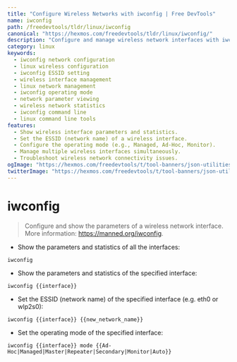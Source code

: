```yaml
---
title: "Configure Wireless Networks with iwconfig | Free DevTools"
name: iwconfig
path: /freedevtools/tldr/linux/iwconfig
canonical: "https://hexmos.com/freedevtools/tldr/linux/iwconfig/"
description: "Configure and manage wireless network interfaces with iwconfig.  View network parameters and statistics, set ESSID, and control operating modes. Free online tool, no registration required."
category: linux
keywords:
  - iwconfig network configuration
  - linux wireless configuration
  - iwconfig ESSID setting
  - wireless interface management
  - linux network management
  - iwconfig operating mode
  - network parameter viewing
  - wireless network statistics
  - iwconfig command line
  - linux command line tools
features:
  - Show wireless interface parameters and statistics.
  - Set the ESSID (network name) of a wireless interface.
  - Configure the operating mode (e.g., Managed, Ad-Hoc, Monitor).
  - Manage multiple wireless interfaces simultaneously.
  - Troubleshoot wireless network connectivity issues.
ogImage: "https://hexmos.com/freedevtools/t/tool-banners/json-utilities-banner.png"
twitterImage: "https://hexmos.com/freedevtools/t/tool-banners/json-utilities-banner.png"
---
```


# iwconfig

> Configure and show the parameters of a wireless network interface.
> More information: <https://manned.org/iwconfig>.

- Show the parameters and statistics of all the interfaces:

`iwconfig`

- Show the parameters and statistics of the specified interface:

`iwconfig {{interface}}`

- Set the ESSID (network name) of the specified interface (e.g. eth0 or wlp2s0):

`iwconfig {{interface}} {{new_network_name}}`

- Set the operating mode of the specified interface:

`iwconfig {{interface}} mode {{Ad-Hoc|Managed|Master|Repeater|Secondary|Monitor|Auto}}`
